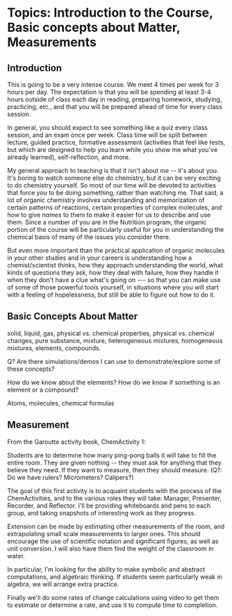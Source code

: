 Topics: Introduction to the Course, Basic concepts about Matter, Measurements
=============================================================================

Introduction
--------------

This is going to be a very intense course.  We meet 4 times per week
for 3 hours per day.  The expectation is that you will be spending at
least 3-4 hours outside of class each day in reading, preparing
homework, studying, practicing, etc., and that you will be prepared
ahead of time for every class session.


In general, you should expect to see something like a quiz every class
session, and an exam once per week.  Class time will be split between
lecture, guided practice, formative assessment (activities that feel
like tests, but which are designed to help you learn while you show me
what you've already learned), self-reflection, and more.


My general approach to teaching is that it isn't about *me* -- it's
about you.  It's boring to watch someone else do chemistry, but it can
be very exciting to do chemistry yourself.  So most of our time will
be devoted to activities that force *you* to be doing something,
rather than watching me.  That said, a lot of organic chemistry
involves understanding and memorization of certain patterns of
reactions, certain properties of complex molecules, and how to give
*names* to them to make it easier for us to describe and use them.
Since a number of you are in the Nutrition program, the organic
portion of the course will be particularly useful for you in
understanding the chemical basis of many of the issues you consider
there.


But even more important than the practical application of organic
molecules in your other studies and in your careers is understanding
how a chemist/scientist *thinks*, how they approach understanding the
world, what kinds of questions they ask, how they deal with failure,
how they handle it when they don't have a clue what's going on --- so
that you can make use of some of those powerful tools yourself, in
situations where you will start with a feeling of hopelessness, but
still be able to figure out how to do it.


Basic Concepts About Matter 
--------------------------- 

solid, liquid, gas, physical vs. chemical properties, physical
vs. chemical changes, pure substance, mixture, heterogeneous mixtures,
homogeneous mixtures, elements, compounds.

Q?  Are there simulations/demos I can use to demonstrate/explore some
of these concepts?


How do we know about the elements?  How do we know if something is an
element or a compound?

Atoms, molecules, chemical formulas

 




Measurement
-----------

From the Garoutte activity book, ChemActivity 1:

Students are to determine how many ping-pong balls it will take to
fill the entire room.  They are given nothing -- they must ask for
anything that they believe they need.  If they want to measure, then
they should measure.  (Q?:  Do we have rulers? Micrometers? Calipers?)

The goal of this first activity is to acquaint students with the
process of the ChemActivities, and to the various roles they will
take: Manager, Presenter, Recorder, and Reflector.  I'll be providing
whiteboards and pens to each group, and taking snapshots of
interesting work as they progress.  

Extension can be made by estimating other measurements of the room,
and extrapolating small scale measurements to larger ones.  This
should encourage the use of scientific notation and significant
figures, as well as unit conversion.  I will also have them find the
weight of the classroom in water.

In particular, I'm looking for the ability to make symbolic and
abstract computations, and algebraic thinking.  If students seem
particularly weak in algebra, we will arrange extra practice.

Finally we'll do some rates of change calculations using video to get
them to estimate or determine a rate, and use it to compute time to
completion.

